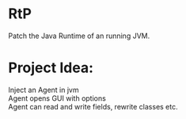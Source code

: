 # RtP
Patch the Java Runtime of an running JVM.

# Project Idea:

Inject an Agent in jvm<br>
Agent opens GUI with options<br>
Agent can read and write fields, rewrite classes etc.